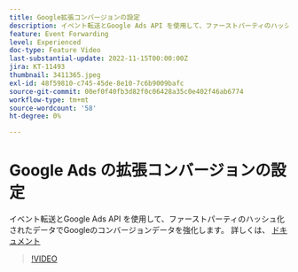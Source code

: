 ```yaml
---
title: Google拡張コンバージョンの設定
description: イベント転送とGoogle Ads API を使用して、ファーストパーティのハッシュ化されたデータでGoogleのコンバージョンデータを強化します。
feature: Event Forwarding
level: Experienced
doc-type: Feature Video
last-substantial-update: 2022-11-15T00:00:00Z
jira: KT-11493
thumbnail: 3411365.jpeg
exl-id: 48f59810-c745-45de-8e10-7c6b9009bafc
source-git-commit: 00ef0f40fb3d82f0c06428a35c0e402f46ab6774
workflow-type: tm+mt
source-wordcount: '58'
ht-degree: 0%

---
```


# Google Ads の拡張コンバージョンの設定

イベント転送とGoogle Ads API を使用して、ファーストパーティのハッシュ化されたデータでGoogleのコンバージョンデータを強化します。 詳しくは、 [ドキュメント](https://experienceleague.adobe.com/docs/experience-platform/tags/extensions/adobe/google-ads-enhanced-conversions/overview.html)

>[!VIDEO](https://video.tv.adobe.com/v/3411365/?learn=on)
